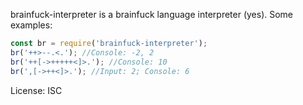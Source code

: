 brainfuck-interpreter is a brainfuck language interpreter (yes). Some examples:
```js
const br = require('brainfuck-interpreter');
br('++>--.<.'); //Console: -2, 2
br('++[->+++++<]>.'); //Console: 10
br(',[->++<]>.'); //Input: 2; Console: 6
```

License: ISC